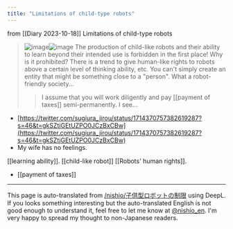 ```yaml
---
title: "Limitations of child-type robots"
---
```


from  [[Diary 2023-10-18]]
Limitations of child-type robots
> ![image](https://gyazo.com/b16ea419b7c55dd8be6ec47c8eb113e8/thumb/1000)![image](https://gyazo.com/67e9b6a57dec2158218c75065d55045a/thumb/1000)
> The production of child-like robots and their ability to learn beyond their intended use is forbidden in the first place!
>  Why is it prohibited?
>  There is a trend to give human-like rights to robots above a certain level of thinking ability, etc.
>  You can't simply create an entity that might be something close to a "person".
>  What a robot-friendly society...
>  > I assume that you will work diligently and pay [[payment of taxes]] semi-permanently.
>  I see...
- [https://twitter.com/sugiura_jirou/status/1714370757382619287?s=46&t=gkSZtjGEtUZPO0JCzBxCBw](https://twitter.com/sugiura_jirou/status/1714370757382619287?s=46&t=gkSZtjGEtUZPO0JCzBxCBw)
- My wife has no feelings.

[[learning ability]].
[[child-like robot]]
[[Robots' human rights]].
- [[payment of taxes]]
---
This page is auto-translated from [/nishio/子供型ロボットの制限](https://scrapbox.io/nishio/子供型ロボットの制限) using DeepL. If you looks something interesting but the auto-translated English is not good enough to understand it, feel free to let me know at [@nishio_en](https://twitter.com/nishio_en). I'm very happy to spread my thought to non-Japanese readers.